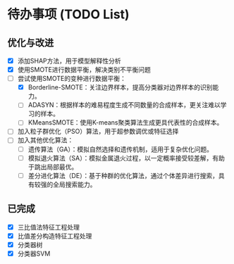 # 待办事项 (TODO List)

## 优化与改进

- [X] 添加SHAP方法，用于模型解释性分析
- [X] 使用SMOTE进行数据平衡，解决类别不平衡问题
- [ ] 尝试使用SMOTE的变种进行数据平衡：
  - [X] Borderline-SMOTE：关注边界样本，提高分类器对边界样本的识别能力。
  - [ ] ADASYN：根据样本的难易程度生成不同数量的合成样本，更关注难以学习的样本。
  - [ ] KMeansSMOTE：使用K-means聚类算法生成更具代表性的合成样本。
- [ ] 加入粒子群优化（PSO）算法，用于超参数调优或特征选择
- [ ] 加入其他优化算法：
  - [ ] 遗传算法（GA）：模拟自然选择和遗传机制，适用于复杂优化问题。
  - [ ] 模拟退火算法（SA）：模拟金属退火过程，以一定概率接受较差解，有助于跳出局部最优。
  - [ ] 差分进化算法（DE）：基于种群的优化算法，通过个体差异进行搜索，具有较强的全局搜索能力。

## 已完成

- [X] 三比值法特征工程处理
- [X] 比值差分构造特征工程处理
- [X] 分类器树
- [X] 分类器SVM
